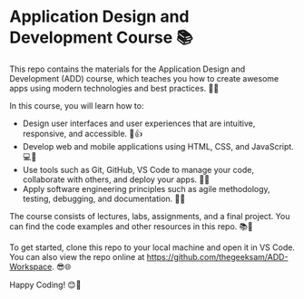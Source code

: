 # Application Design and Development Course 📚

This repo contains the materials for the Application Design and Development (ADD) course, which teaches you how to create awesome apps using modern technologies and best practices. 🚀👏

In this course, you will learn how to:

- Design user interfaces and user experiences that are intuitive, responsive, and accessible. 🎨👍
- Develop web and mobile applications using HTML, CSS, and JavaScript. 💻📱
- Use tools such as Git, GitHub, VS Code to manage your code, collaborate with others, and deploy your apps. 🔧👥
- Apply software engineering principles such as agile methodology, testing, debugging, and documentation. 📝🔎

The course consists of lectures, labs, assignments, and a final project. You can find the code examples and other resources in this repo. 📚🔗

To get started, clone this repo to your local machine and open it in VS Code. You can also view the repo online at https://github.com/thegeeksam/ADD-Workspace. 😎🌐

Happy Coding! 😊💯
